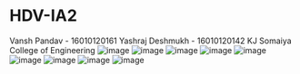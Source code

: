 # HDV-IA2
Vansh Pandav -  16010120161
Yashraj Deshmukh - 16010120142
KJ Somaiya College of Engineering
![image](https://user-images.githubusercontent.com/95308313/144636391-29439cae-fc40-49bb-93ed-d1d095c33614.png)
![image](https://user-images.githubusercontent.com/95308313/144636518-3550a294-21d3-40c3-bed6-f5072fef41a0.png)
![image](https://user-images.githubusercontent.com/95308313/144636533-a322b610-a263-416b-8771-ef2cbfe84de4.png)
![image](https://user-images.githubusercontent.com/95308313/144636548-8cdade70-e60b-4ac3-9a0c-85690153cf8c.png)
![image](https://user-images.githubusercontent.com/95308313/144636570-0a3a6e4c-2182-4021-8f8c-91bc247924e1.png)
![image](https://user-images.githubusercontent.com/95308313/144636579-1ae0534a-7eb4-42c6-bdb8-a81d0ddeb171.png)
![image](https://user-images.githubusercontent.com/95308313/144636590-fa6d53df-89af-47ec-8eed-4c3980a89ddf.png)
![image](https://user-images.githubusercontent.com/95308313/144636602-7887909e-ce23-45cf-b78f-0a4cdf88d49c.png)
![image](https://user-images.githubusercontent.com/95308313/144636612-f05a15ef-0b4c-475c-ad81-f92d9eef3e91.png)


